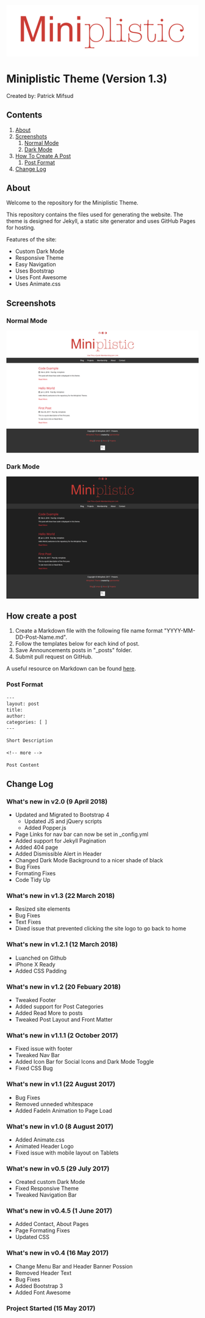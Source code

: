 ![Logo](https://github.com/patrickmfsd/Miniplistic/blob/master/images/site-logo.png "Miniplistic Logo")

# Miniplistic Theme (Version 1.3)

Created by: Patrick Mifsud

## Contents
1. [About](#about)
2. [Screenshots](#screenshots)
	1. [Normal Mode](#normal-mode)
	2. [Dark Mode](#dark-mode)
3. [How To Create A Post](#how-create-a-post)
	1. [Post Format](#post-format)
4. [Change Log](#change-log)

## About

Welcome to the repository for the Miniplistic Theme.

This repository contains the files used for generating the website. The theme is designed for Jekyll, a static site generator and uses GitHub Pages for hosting. 

Features of the site:

- Custom Dark Mode
- Responsive Theme
- Easy Navigation
- Uses Bootstrap 
- Uses Font Awesome
- Uses Animate.css

## Screenshots

### Normal Mode
![Normal Mode](https://github.com/patrickmfsd/Miniplistic/blob/master/screenshots/LightMode.png)


### Dark Mode
![Dark Mode](https://github.com/patrickmfsd/Miniplistic/blob/master/screenshots/DarkMode.png)

## How create a post 

1. Create a Markdown file with the following file name format "YYYY-MM-DD-Post-Name.md". 
2. Follow the templates below for each kind of post. 
3. Save Announcements posts in "\_posts" folder.
4. Submit pull request on GitHub.

A useful resource on Markdown can be found [here](https://daringfireball.net/projects/markdown/).


### Post Format

	---
	layout: post
	title: 
	author: 
	categories: [ ]
	---

	Short Description

	<!-- more -->

	Post Content
	

## Change Log

### What's new in v2.0 (9 April 2018)
- Updated and Migrated to Bootstrap 4
	- Updated JS and jQuery scripts
	- Added Popper.js 
- Page Links for nav bar can now be set in _config.yml
- Added support for Jekyll Pagination 
- Added 404 page
- Added Dismissible Alert in Header 
- Changed Dark Mode Background to a nicer shade of black
- Bug Fixes
- Formating Fixes
- Code Tidy Up

### What's new in v1.3 (22 March 2018)
- Resized site elements
- Bug Fixes
- Text Fixes
- Dixed issue that prevented clicking the site logo to go back to home

### What's new in v1.2.1 (12 March 2018)
- Luanched on Github
- iPhone X Ready
- Added CSS Padding

### What's new in v1.2 (20 Febuary 2018)
- Tweaked Footer 
- Added support for Post Categories
- Added Read More to posts
- Tweaked Post Layout and Front Matter 

### What's new in v1.1.1 (2 October 2017)
- Fixed issue with footer
- Tweaked Nav Bar
- Added Icon Bar for Social Icons and Dark Mode Toggle
- Fixed CSS Bug

### What's new in v1.1 (22 August 2017)
- Bug Fixes
- Removed unneded whitespace
- Added FadeIn Animation to Page Load

### What's new in v1.0 (8 August 2017)
- Added Animate.css
- Animated Header Logo
- Fixed issue with mobile layout on Tablets

### What's new in v0.5 (29 July 2017)
- Created custom Dark Mode
- Fixed Responsive Theme
- Tweaked Navigation Bar

### What's new in v0.4.5 (1 June 2017)
- Added Contact, About Pages
- Page Formating Fixes
- Updated CSS

### What's new in v0.4 (16 May 2017)
- Change Menu Bar and Header Banner Possion
- Removed Header Text
- Bug Fixes
- Added Bootstrap 3
- Added Font Awesome

### Project Started (15 May 2017)

